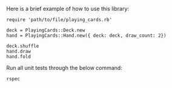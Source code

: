 Here is a brief example of how to use this library:
```
require 'path/to/file/playing_cards.rb'

deck = PlayingCards::Deck.new
hand = PlayingCards::Hand.new({ deck: deck, draw_count: 2})

deck.shuffle
hand.draw
hand.fold
```

Run all unit tests through the below command:
```
rspec
```
